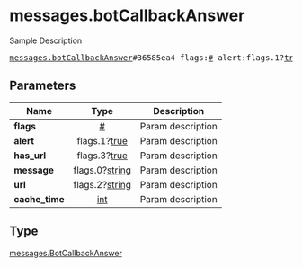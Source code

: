# messages.botCallbackAnswer

Sample Description

<pre>
<a href="../constructor/messages.botCallbackAnswer.md">messages.botCallbackAnswer</a>#36585ea4 flags:<a href="../type/#.md">#</a> alert:flags.1?<a href="../type/true.md">true</a> has_url:flags.3?<a href="../type/true.md">true</a> message:flags.0?<a href="../type/string.md">string</a> url:flags.2?<a href="../type/string.md">string</a> cache_time:<a href="../type/int.md">int</a> = <a href="../type/messages.BotCallbackAnswer.md">messages.BotCallbackAnswer</a>;
</pre>
## Parameters

| Name | Type | Description |
|------|:----:|-------------|
| **flags** | <a href="../type/#.md">#</a> | Param description |
| **alert** | flags.1?<a href="../type/true.md">true</a> | Param description |
| **has_url** | flags.3?<a href="../type/true.md">true</a> | Param description |
| **message** | flags.0?<a href="../type/string.md">string</a> | Param description |
| **url** | flags.2?<a href="../type/string.md">string</a> | Param description |
| **cache_time** | <a href="../type/int.md">int</a> | Param description |

## Type

<a href="../type/messages.BotCallbackAnswer.md">messages.BotCallbackAnswer</a>
